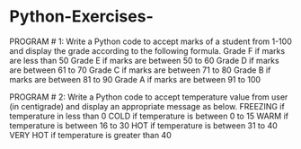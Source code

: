 # Python-Exercises-
PROGRAM # 1:
Write a Python code to accept marks of a student from 1-100 and display the grade 
according to the following formula.
Grade F if marks are less than 50
Grade E if marks are between 50 to 60
Grade D if marks are between 61 to 70
Grade C if marks are between 71 to 80
Grade B if marks are between 81 to 90
Grade A if marks are between 91 to 100

PROGRAM # 2:
Write a Python code to accept temperature value from user (in centigrade) and display 
an appropriate message as below.
FREEZING if temperature in less than 0
COLD if temperature is between 0 to 15
WARM if temperature is between 16 to 30
HOT if temperature is between 31 to 40
VERY HOT if temperature is greater than 40
